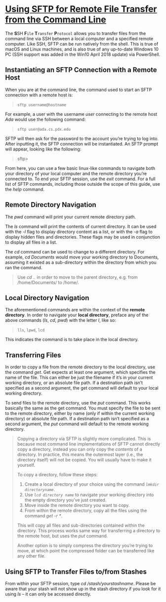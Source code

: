 
# [Using SFTP for Remote File Transfer from the Command Line](https://cat.pdx.edu/platforms/linux/remote-access/using-sftp-for-remote-file-transfer-from-command-line/)


The **S**SH **F**`ile` **T**`ransfer` **P**`rotocol` allows you to transfer files from the command line via SSH between a local computer and a specified remote computer. Like SSH, SFTP can be run natively from the shell. This is true of macOS and Linux machines, and is also true of any up-to-date Windows 10 PC (SSH support was added in the Win10 April 2018 update) via PowerShell.

## **Instantiating an SFTP Connection with a Remote Host**

When you are at the command line, the command used to start an SFTP connection with a remote host is:

> `sftp username@hostname` 

For example, a user with the username _user_ connecting to the remote host _Ada_ would use the following command: 

> `sftp user@ada.cs.pdx.edu` 

SFTP will then ask for the password to the account you’re trying to log into. After inputting it, the SFTP connection will be instantiated. An SFTP prompt will appear, looking like the following:

> sftp> 

From here, you can use a few basic linux-like commands to navigate both your directory of your local computer and the remote directory you’re connected to. To end your SFTP session, use the _exit_ command. For a full list of SFTP commands, including those outside the scope of this guide, use the _help_ command. 

## **Remote Directory** **Navigation**

The _pwd_ command will print your current remote directory path.

The _ls_ command will print the contents of current directory. It can be used with the _-l_ flag to display directory content as a list, or with the _-a_ flag to display hidden files and directories. These flags may be used in conjunction to display all files in a list.

The _cd_ command can be used to change to a different directory. For example, _cd Documents_ would move your working directory to Documents, assuming it existed as a sub-directory within the directory from which you ran the command.

> Use _cd .._ in order to move to the parent directory, e.g. from /home/Documents/ to /home/.



## **Local Directory** **Navigation**

The aforementioned commands are within the context of the **remote** **directory**. In order to navigate your **local directory**, preface any of the above commands (_ls_, _cd_, _pwd_) with the letter _l_, like so: 

> `lls`,  `lpwd`,  `lcd` 

This indicates the command is to take place in the local directory.

## **Transferring Files**

In order to copy a file from the remote directory to the local directory, use the command _get_. Get expects at least one argument, which specifies the name of the file. This can either be just the filename if it’s in your current working directory, or an absolute file path. If a destination path isn’t specified as a second argument, the get command will default to your local working directory.  

To send files to the remote directory, use the _put_ command. This works basically the same as the get command. You must specify the file to be sent to the remote directory, either by name (only if within the current working directory) or absolute file path. If a destination path isn’t specified as a second argument, the _put_ command will default to the remote working directory. 

> Copying a directory via SFTP is slightly more complicated. This is because most command line implementations of SFTP cannot directly copy a directory, instead you can only copy the _contents_ of a directory. In practice, this means the outermost layer (i.e., the directory itself) will not be copied. You will usually have to make it yourself.
> 
> To copy a directory, follow these steps:
> 
> 1. Create a local directory of your choice using the command _`lmkdir directoryname`_.
> 2. Use _`lcd directory name`_ to navigate your working directory into the empty directory you’ve just created.
> 3. Move inside the remote directory you want to copy.
> 4. From within the remote directory, copy all the files using the command _get -r *_.
> 
> This will copy all files and sub-directories contained within the directory. This process works same way for transferring a directory to the remote host, but uses the _put_ command.
> 
> Another option is to simply compress the directory you’re trying to move, at which point the compressed folder can be transferred like any other file.

## **Using SFTP to Transfer Files to/from Stashes**

From within your SFTP session, type _cd /stash/yourstashname_. Please be aware that your stash will not show up in the stash directory if you look for it using _ls –_ it can only be accessed directly.

